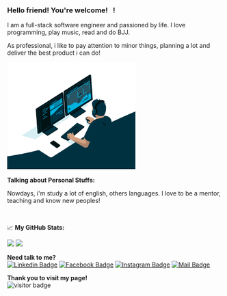 

### Hello friend! You're welcome! &nbsp; !

I am a full-stack software engineer and passioned by life. I love programming, play music, read and do BJJ.

As professional, i like to pay attention to minor things, planning a lot and deliver the best product i can do!

<img src="https://github.com/GustavoRochaSantos/GustavoRochaSantos/blob/main/developer.gif" width="300" height="250">


**Talking about Personal Stuffs:**

Nowdays, i'm study a lot of english, others languages. I love to be a mentor, teaching and know new peoples!

</br>

📈 **My GitHub Stats:**

<p>
  <img height="180em" src="https://github-readme-stats.vercel.app/api?username=GustavoRochaSantos&show_icons=true&hide_border=true&&count_private=true&include_all_commits=true" />
  <img height="180em" src="https://github-readme-stats.vercel.app/api/top-langs/?username=GustavoRochaSantos&exclude_repo=KNN-Image-Classification&show_icons=true&hide_border=true&layout=compact&langs_count=8"/>
</p>

 **Need talk to me?**
 </br>
[![Linkedin Badge](https://img.shields.io/badge/LinkedIn-0077B5?style=for-the-badge&logo=linkedin&logoColor=white)](https://www.linkedin.com/in/gustavo-rocha-dos-santos-a48b415a/)
[![Facebook Badge](https://img.shields.io/badge/Facebook-1877F2?style=for-the-badge&logo=facebook&logoColor=white)](https://www.facebook.com/gustavo.santos.7503/)
[![Instagram Badge](https://img.shields.io/badge/Instagram-E4405F?style=for-the-badge&logo=instagram&logoColor=white)](https://www.instagram.com/gustavo.rocha.santos/)
[![Mail Badge](https://img.shields.io/badge/Gmail-D14836?style=for-the-badge&logo=gmail&logoColor=white)](mailto:gustavo.santos@kegsoftware.com)

**Thank you to visit my page!**
</br>
![visitor badge](https://visitor-badge.glitch.me/badge?page_id=GustavoRochaSantos.visitor-badge)

